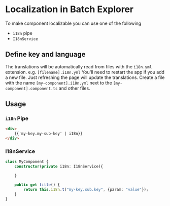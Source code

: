 # Localization in Batch Explorer

To make component localizable you can use one of the following
* `i18n` pipe
* `I18nService`

## Define key and language
The translations will be automatically read from files with the `i18n.yml` extension. e.g. `[filename].i18n.yml`
You'll need to restart the app if you add a new file. Just refreshing the page will update the translations.
Create a file with the name `[my-component].i18n.yml` next to the `[my-component].component.ts` and other files.

## Usage
### `i18n` Pipe
```html
<div>
    {{'my-key.my-sub-key' | i18n}}
</div>
```


### I18nService
```ts
class MyComponent {
    constructor(private i18n: I18nService){

    }

    public get title() {
        return this.i18n.t("my-key.sub.key", {param: "value"});
    }
}
```
